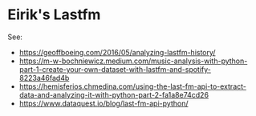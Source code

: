 # Eirik's Lastfm

See:

- <https://geoffboeing.com/2016/05/analyzing-lastfm-history/>
- <https://m-w-bochniewicz.medium.com/music-analysis-with-python-part-1-create-your-own-dataset-with-lastfm-and-spotify-8223a46fad4b>
- <https://hemisferios.chmedina.com/using-the-last-fm-api-to-extract-data-and-analyzing-it-with-python-part-2-fa1a8e74cd26>
- <https://www.dataquest.io/blog/last-fm-api-python/>
